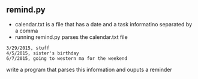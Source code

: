 ## remind.py



+ calendar.txt is a file that has a date and a task informatino separated by a comma
+ running remind.py parses the calendar.txt file
````
3/29/2015, stuff
4/5/2015, sister's birthday
6/7/2015, going to western ma for the weekend 

````
write a program that parses this information and ouputs a reminder 

